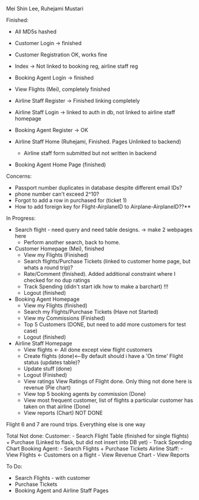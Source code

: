 Mei Shin Lee, Ruhejami Mustari 

Finished: 
- All MD5s hashed
- Customer Login -> finished
- Customer Registration OK, works fine
- Index -> Not linked to booking reg, airline staff reg
- Booking Agent Login -> finished
- View Flights (Mei), completely finished
- Airline Staff Register -> Finished linking completely

- Airline Staff Login -> linked to auth in db, not linked to airline staff homepage 
- Booking Agent Register -> OK
- Airline Staff Home (Ruhejami, Finished. Pages Unlinked to backend)
    - Airline staff form submitted but not written in backend  
- Booking Agent Home Page (finished)

Concerns: 
- Passport number duplicates in database despite different email IDs? 
- phone number can't exceed 2^10? 
- Forgot to add a row in purchased for (ticket 1)
- How to add foreign key for Flight-AirplaneID to Airplane-AirplaneID??**

In Progress: 
- Search flight - need query and need table designs. -> make 2 webpages here  
    - Perform another search, back to home. 
- Customer Homepage (Mei), finished 
    - View my Flights (Finished)
    - Search flights/Purchase Tickets (linked to customer home page, but whats a round trip)? 
    - Rate/Comment (finished). Added additional constraint where I checked for no dup ratings 
    - Track Spending (didn't start idk how to make a barchart) !!!
    - Logout (finished)
- Booking Agent Homepage 
    - View my Flights (finished)
    - Search my Flights/Purchase Tickets (Have not Started)
    - View my Commissions (Finished)
    - Top 5 Customers (DONE, but need to add more customers for test case)
    - Logout (finished)
- Airline Staff Homepage 
    - View flights <- All done except view flight customers
    - Create flights (done)<--By default should i have a 'On time' Flight status (updates table)?
    - Update stuff (done)
    - Logout (Finished)
    - View ratings View Ratings of Flight done. Only thing not done here is revenue (Pie chart)
    - View top 5 booking agents by commission (Done)
    - View most frequent customer, list of flights a particular customer has taken on that airline (Done)
    - View reports (Chart) NOT DONE 

Flight 6 and 7 are round trips. Everything else is one way 

Total Not done: 
Customer: 
    - Search Flight Table (finished for single flights) + Purchase (Linked to flask, but did not insert into DB yet)
    - Track Spending Chart
Booking Agent: 
    - Search Flights + Purchase Tickets
Airline Staff: 
    - View Flights <- Customers on a flight
    - View Revenue Chart
    - View Reports 

To Do: 
- Search Flights - with customer  
- Purchase Tickets 
- Booking Agent and Airline Staff Pages
